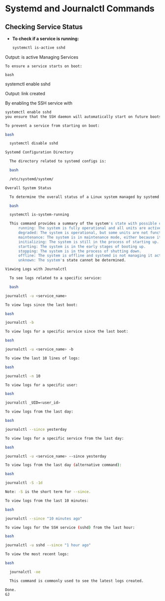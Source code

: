 # Systemd and Journalctl Commands

## Checking Service Status

- **To check if a service is running:**
  ```bash
  systemctl is-active sshd

Output: is active
Managing Services

    To ensure a service starts on boot:

    bash

systemctl enable sshd

Output: link created

By enabling the SSH service with 
  ```bash
systemctl enable sshd
you ensure that the SSH daemon will automatically start on future boots, allowing remote SSH connections to your system.

To prevent a service from starting on boot:

bash

    systemctl disable sshd

Systemd Configuration Directory

    The directory related to systemd configs is:

    bash

    /etc/systemd/system/

Overall System Status

    To determine the overall status of a Linux system managed by systemd:

    bash

    systemctl is-system-running

    This command provides a summary of the system's state with possible outputs:
        running: The system is fully operational and all units are active or in their desired state.
        degraded: The system is operational, but some units are not functioning correctly. This means that one or more system services have failed or are not running as expected.
        maintenance: The system is in maintenance mode, either because it was booted into rescue or emergency mode or it was manually put into maintenance mode.
        initializing: The system is still in the process of starting up.
        starting: The system is in the early stages of booting up.
        stopping: The system is in the process of shutting down.
        offline: The system is offline and systemd is not managing it actively.
        unknown: The system's state cannot be determined.

Viewing Logs with Journalctl

    To see logs related to a specific service:

    bash

journalctl -u <service_name>

To view logs since the last boot:

bash

journalctl -b

To view logs for a specific service since the last boot:

bash

journalctl -u <service_name> -b

To view the last 10 lines of logs:

bash

journalctl -n 10

To view logs for a specific user:

bash

journalctl _UID=<user_id>

To view logs from the last day:

bash

journalctl --since yesterday

To view logs for a specific service from the last day:

bash

journalctl -u <service_name> --since yesterday

To view logs from the last day (alternative command):

bash

journalctl -S -1d

Note: -S is the short term for --since.

To view logs from the last 10 minutes:

bash

journalctl --since "10 minutes ago"

To view logs for the SSH service (sshd) from the last hour:

bash

journalctl -u sshd --since "1 hour ago"

To view the most recent logs:

bash

    journalctl -xe

    This command is commonly used to see the latest logs created.

Done.
GJ
